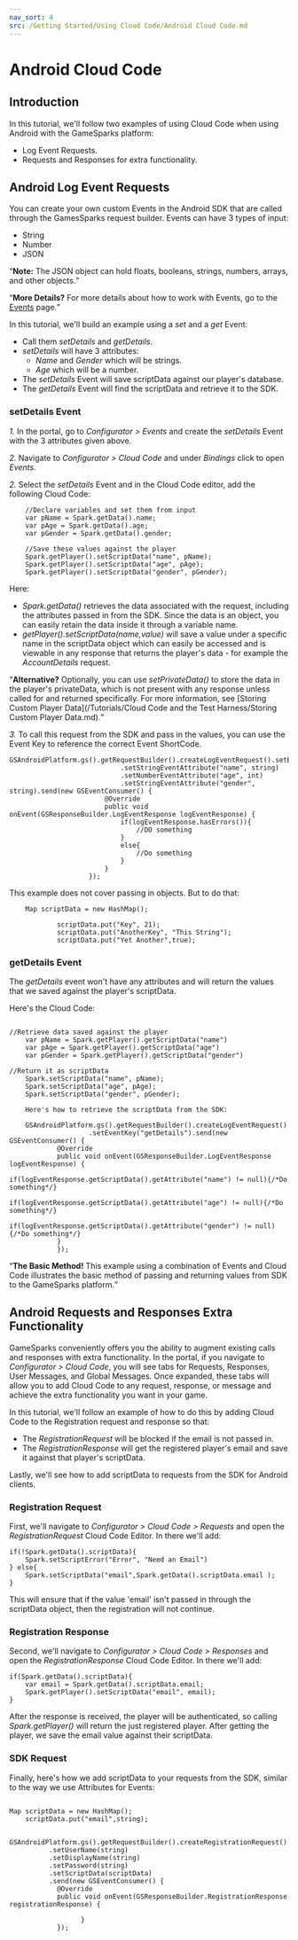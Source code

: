 ```yaml
---
nav_sort: 4
src: /Getting Started/Using Cloud Code/Android Cloud Code.md
---
```


# Android Cloud Code

## Introduction

In this tutorial, we'll follow two examples of using Cloud Code when using Android with the GameSparks platform:
* Log Event Requests.
* Requests and Responses for extra functionality.

## Android Log Event Requests

You can create your own custom Events in the Android SDK that are called through the GamesSparks request builder. Events can have 3 types of input:
* String
* Number
* JSON

<q>**Note:** The JSON object can hold floats, booleans, strings, numbers, arrays, and other objects.</q>

<q>**More Details?** For more details about how to work with Events, go to the [Events](/Documentation/Configurator/Events.md) page.</q>

In this tutorial, we'll build an example using a *set* and a *get* Event:
* Call them *setDetails* and *getDetails*.
* *setDetails* will have 3 attributes:
  * *Name* and *Gender* which will be strings.
  * *Age* which will be a number.
* The *setDetails* Event will save scriptData against our player's database.
* The *getDetails* Event will find the scriptData and retrieve it to the SDK.

### setDetails Event

*1.* In the portal, go to *Configurator > Events* and create the *setDetails* Event with the 3 attributes given above.

*2.* Navigate to *Configurator > Cloud Code* and under *Bindings* click to open *Events*.

*2.* Select the *setDetails* Event and in the Cloud Code editor, add the following Cloud Code:

```
    //Declare variables and set them from input
    var pName = Spark.getData().name;
    var pAge = Spark.getData().age;
    var pGender = Spark.getData().gender;

    //Save these values against the player
    Spark.getPlayer().setScriptData("name", pName);
    Spark.getPlayer().setScriptData("age", pAge);
    Spark.getPlayer().setScriptData("gender", pGender);

```
Here:
* *Spark.getData()* retrieves the data associated with the request, including the attributes passed in from the SDK. Since the data is an object, you can easily retain the data inside it through a variable name.
* *getPlayer().setScriptData(name,value)* will save a value under a specific name in the scriptData object which can easily be accessed and is viewable in any response that returns the player's data - for example the *AccountDetails* request.

<q>**Alternative?** Optionally, you can use *setPrivateData()* to store the data in the player's privateData, which is not present with any response unless called for and returned specifically. For more information, see [Storing Custom Player Data](/Tutorials/Cloud Code and the Test Harness/Storing Custom Player Data.md).</q>

*3.* To call this request from the SDK and pass in the values, you can use the Event Key to reference the correct Event ShortCode.

```
GSAndroidPlatform.gs().getRequestBuilder().createLogEventRequest().setEventKey("setDetails")
                            .setStringEventAttribute("name", string)
                            .setNumberEventAttribute("age", int)
                            .setStringEventAttribute("gender", string).send(new GSEventConsumer() {
                        @Override
                        public void onEvent(GSResponseBuilder.LogEventResponse logEventResponse) {
                            if(logEventResponse.hasErrors()){
                                //DO something
                            }
                            else{
                                //Do something
                            }
                        }
                    });

```

This example does not cover passing in objects. But to do that:

```
    Map scriptData = new HashMap();

            scriptData.put("Key", 21);
            scriptData.put("AnotherKey", "This String");
            scriptData.put("Yet Another",true);

```
### getDetails Event

The *getDetails* event won't have any attributes and will return the values that we saved against the player's scriptData.

Here's the Cloud Code:

```

//Retrieve data saved against the player
    var pName = Spark.getPlayer().getScriptData("name")
    var pAge = Spark.getPlayer().getScriptData("age")
    var pGender = Spark.getPlayer().getScriptData("gender")

//Return it as scriptData
    Spark.setScriptData("name", pName);
    Spark.setScriptData("age", pAge);
    Spark.setScriptData("gender", pGender);

    Here's how to retrieve the scriptData from the SDK:

    GSAndroidPlatform.gs().getRequestBuilder().createLogEventRequest()
                    .setEventKey("getDetails").send(new GSEventConsumer() {
            @Override
            public void onEvent(GSResponseBuilder.LogEventResponse logEventResponse) {
                if(logEventResponse.getScriptData().getAttribute("name") != null){/*Do something*/}
                if(logEventResponse.getScriptData().getAttribute("age") != null){/*Do something*/}
                if(logEventResponse.getScriptData().getAttribute("gender") != null){/*Do something*/}
            }
            });
```

<q>**The Basic Method!** This example using a combination of Events and Cloud Code illustrates the basic method of passing and returning values from SDK to the GameSparks platform.</q>

## Android Requests and Responses Extra Functionality

GameSparks conveniently offers you the ability to augment existing calls and responses with extra functionality. In the portal, if you navigate to *Configurator > Cloud Code*, you will see tabs for Requests, Responses, User Messages, and Global Messages. Once expanded, these tabs will allow you to add Cloud Code to any request, response, or message and achieve the extra functionality you want in your game.

In this tutorial, we'll follow an example of how to do this by adding Cloud Code to the Registration request and response so that:
* The *RegistrationRequest* will be blocked if the email is not passed in.
* The *RegistrationResponse* will get the registered player's email and save it against that player's scriptData.

Lastly, we'll see how to add scriptData to requests from the SDK for Android clients.

### Registration Request

First, we'll navigate to *Configurator > Cloud Code > Requests* and open the *RegistrationRequest* Cloud Code Editor. In there we'll add:

```
if(!Spark.getData().scriptData){
    Spark.setScriptError("Error", "Need an Email")
} else{
    Spark.setScriptData("email",Spark.getData().scriptData.email );
}

```

This will ensure that if the value 'email' isn't passed in through the scriptData object, then the registration will not continue.


### Registration Response

Second, we'll navigate to *Configurator > Cloud Code > Responses* and open the *RegistrationResponse* Cloud Code Editor. In there we'll add:

```
if(Spark.getData().scriptData){
    var email = Spark.getData().scriptData.email;
    Spark.getPlayer().setScriptData("email", email);
}

```

After the response is received, the player will be authenticated, so calling *Spark.getPlayer()* will return the just registered player. After getting the player, we save the email value against their scriptData.

### SDK Request

Finally, here's how we add scriptData to your requests from the SDK, similar to the way we use Attributes for Events:

```

Map scriptData = new HashMap();
    scriptData.put("email",string);

    GSAndroidPlatform.gs().getRequestBuilder().createRegistrationRequest()
          .setUserName(string)
          .setDisplayName(string)
          .setPassword(string)
          .setScriptData(scriptData)
          .send(new GSEventConsumer() {
            @Override
            public void onEvent(GSResponseBuilder.RegistrationResponse registrationResponse) {

                  }
            });

```
